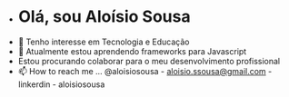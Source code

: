 - <h1> Olá, sou Aloísio Sousa</h1>
- 👀 Tenho interesse em Tecnologia e Educação
- 🌱 Atualmente estou aprendendo frameworks para Javascript
- Estou procurando colaborar  para o meu desenvolvimento profissional
- 📫 How to reach me ... @aloisiosousa - aloisio.ssousa@gmail.com - linkerdin - aloisiosousa

<!---
aloisiossousa/aloisiossousa is a ✨ special ✨ repository because its `README.md` (this file) appears on your GitHub profile.
You can click the Preview link to take a look at your changes.
--->
